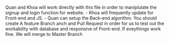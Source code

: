 Quan and Khoa will work directly with this file in order to maniplulate the signup and login function for website. 
    - Khoa will frequently update for Front-end and JS. 
    - Quan can setup the Back-end algorithm. You should create A feature Branch anch and Pull Request in order for us to test out the workability with database and responsive of Front-end. If eveythings work fine. We will merge to Master Branch